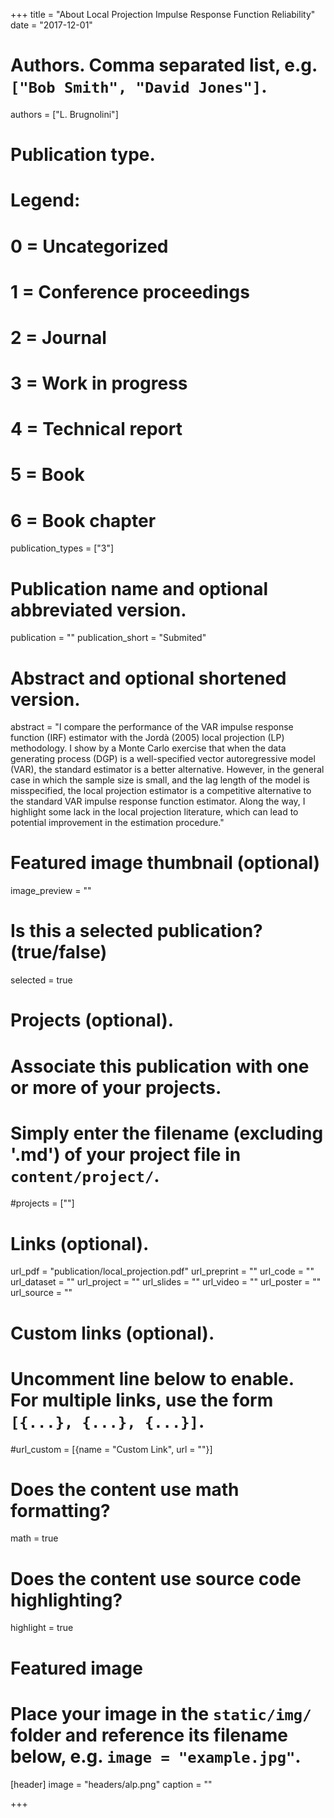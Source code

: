 +++
title = "About Local Projection Impulse Response Function Reliability"
date = "2017-12-01"

# Authors. Comma separated list, e.g. `["Bob Smith", "David Jones"]`.
authors = ["L. Brugnolini"]

# Publication type.
# Legend:
# 0 = Uncategorized
# 1 = Conference proceedings
# 2 = Journal
# 3 = Work in progress
# 4 = Technical report
# 5 = Book
# 6 = Book chapter
publication_types = ["3"]

# Publication name and optional abbreviated version.
publication = ""
publication_short = "Submited"

# Abstract and optional shortened version.
abstract = "I compare the performance of the VAR impulse response function (IRF) estimator with the Jordà (2005) local projection (LP) methodology. I show by a Monte Carlo exercise that when the data generating process (DGP) is a well-specified vector autoregressive model (VAR), the standard estimator is a better alternative. However, in the general case in which the sample size is small, and the lag length of the model is misspecified, the local projection estimator is a competitive alternative to the standard VAR impulse response function estimator. Along the way, I highlight some lack in the local projection literature, which can lead to potential improvement in the estimation procedure."

# Featured image thumbnail (optional)
image_preview = ""

# Is this a selected publication? (true/false)
selected = true

# Projects (optional).
#   Associate this publication with one or more of your projects.
#   Simply enter the filename (excluding '.md') of your project file in `content/project/`.
#projects = [""]

# Links (optional).
url_pdf = "publication/local_projection.pdf"
url_preprint = ""
url_code = ""
url_dataset = ""
url_project = ""
url_slides = ""
url_video = ""
url_poster = ""
url_source = ""

# Custom links (optional).
#   Uncomment line below to enable. For multiple links, use the form `[{...}, {...}, {...}]`.
#url_custom = [{name = "Custom Link", url = ""}]

# Does the content use math formatting?
math = true

# Does the content use source code highlighting?
highlight = true

# Featured image
# Place your image in the `static/img/` folder and reference its filename below, e.g. `image = "example.jpg"`.
[header]
image = "headers/alp.png"
caption = ""

+++
